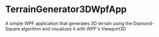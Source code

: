# TerrainGenerator3DWpfApp
A simple WPF application that generates 3D terrain using the Diamond-Square algorithm and visualizes it with WPF's Viewport3D
